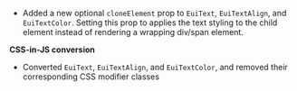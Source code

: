 - Added a new optional `cloneElement` prop to `EuiText`, `EuiTextAlign`, and `EuiTextColor`. Setting this prop to applies the text styling to the child element instead of rendering a wrapping div/span element.

**CSS-in-JS conversion**

- Converted `EuiText`, `EuiTextAlign`, and `EuiTextColor`, and removed their corresponding CSS modifier classes
